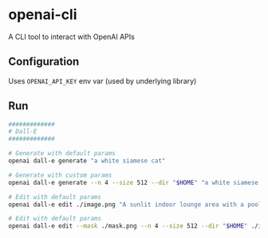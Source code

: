 # openai-cli

A CLI tool to interact with OpenAI APIs

## Configuration

Uses `OPENAI_API_KEY` env var (used by underlying library)

## Run

```sh
#############
# Dall-E
#############

# Generate with default params
openai dall-e generate "a white siamese cat"

# Generate with custom params
openai dall-e generate --n 4 --size 512 --dir "$HOME" "a white siamese cat"

# Edit with default params
openai dall-e edit ./image.png "A sunlit indoor lounge area with a pool containing a flamingo"

# Edit with default params
openai dall-e edit --mask ./mask.png --n 4 --size 512 --dir "$HOME" ./image.png "A sunlit indoor lounge area with a pool containing a flamingo"
```
